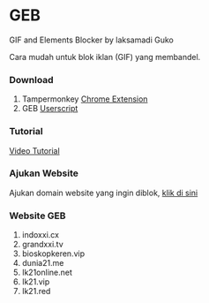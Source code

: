 # GEB
GIF and Elements Blocker by laksamadi Guko

Cara mudah untuk blok iklan (GIF) yang membandel. 

### Download
1. Tampermonkey [Chrome Extension](https://chrome.google.com/webstore/detail/tampermonkey/dhdgffkkebhmkfjojejmpbldmpobfkfo)
2. GEB [Userscript](https://raw.githubusercontent.com/laksa19/GEB/master/geb.js)

### Tutorial
[Video Tutorial](https://drive.google.com/file/d/1LGqHC0R_k5nFITYlhyl4ECLIcTFdSaPp/view?usp=sharing)

### Ajukan Website
Ajukan domain website yang ingin diblok, [klik di sini](https://github.com/laksa19/GEB/issues/1)

### Website GEB
1. indoxxi.cx
2. grandxxi.tv
3. bioskopkeren.vip
4. dunia21.me
5. lk21online.net
6. lk21.vip
7. lk21.red
